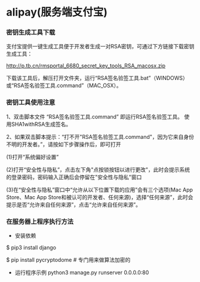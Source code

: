# alipay(服务端支付宝)

### 密钥生成工具下载

支付宝提供一键生成工具便于开发者生成一对RSA密钥，可通过下方链接下载密钥生成工具：

http://p.tb.cn/rmsportal_6680_secret_key_tools_RSA_macosx.zip

下载该工具后，解压打开文件夹，运行“RSA签名验签工具.bat”（WINDOWS）或“RSA签名验签工具.command”（MAC_OSX）。

### 密钥工具使用注意
1、双击脚本文件 “RSA签名验签工具.command” 即运行RSA签名验签工具。
   使用SHA1withRSA生成签名。

2、如果双击脚本提示：“打不开"RSA签名验签工具.command"，因为它来自身份不明的开发者。”，请按如下步骤操作后，即可打开

(1)打开“系统偏好设置”

(2)打开“安全性与隐私”，点击左下角"点按锁按钮以进行更改"，此时会提示系统的登录密码，密码输入正确后会停留在"安全性与隐私"窗口

(3)在“安全性与隐私”窗口中“允许从以下位置下载的应用”会有三个选项(Mac App Store、Mac App Store和被认可的开发者、任何来源)，选择“任何来源”，此时会
提示是否“允许来自任何来源”，点击“允许来自任何来源”。

### 在服务器上程序执行方法
- 安装依赖

$ pip3 install django

$ pip install pycryptodome   # 专门用来做算法加密的

- 运行程序示例
python3 manage.py runserver 0.0.0.0:80
